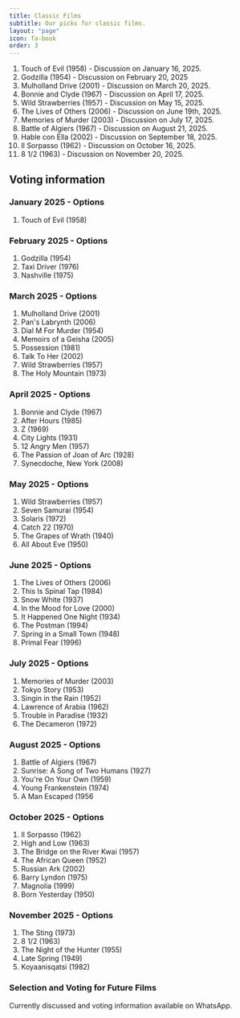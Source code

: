 ```yaml
---
title: Classic Films
subtitle: Our picks for classic films.
layout: "page"
icon: fa-book
order: 3
---
```


1. Touch of Evil (1958) - Discussion on January 16, 2025.
2. Godzilla (1954) - Discussion on February 20, 2025
3. Mulholland Drive (2001) - Discussion on March 20, 2025.
4. Bonnie and Clyde (1967) - Discussion on April 17, 2025.
5. Wild Strawberries (1957) - Discussion on May 15, 2025.
6. The Lives of Others (2006) - Discussion on June 19th, 2025.
7. Memories of Murder (2003) - Discussion on July 17, 2025.
8. Battle of Algiers (1967) - Discussion on August 21, 2025.
9. Hable con Ella (2002) - Discussion on September 18, 2025.
10. Il Sorpasso (1962) - Discussion on October 16, 2025.
11. 8 1/2 (1963) - Discussion on November 20, 2025.

## Voting information

### January 2025 - Options
1. Touch of Evil (1958)

### February 2025 - Options
1. Godzilla (1954)
2. Taxi Driver  (1976)
3. Nashville (1975)

### March 2025 - Options
1. Mulholland Drive (2001)
2. Pan's Labrynth (2006)
3. Dial M For Murder (1954)
4. Memoirs of a Geisha (2005)
5. Possession (1981)
6. Talk To Her (2002)
7. Wild Strawberries (1957)
8. The Holy Mountain (1973)

### April 2025 - Options
1. Bonnie and Clyde (1967)
2. After Hours (1985)
3. Z (1969)
4. City Lights (1931)
5. 12 Angry Men (1957)
6. The Passion of Joan of Arc (1928)
7. Synecdoche, New York (2008)

### May 2025 - Options
1. Wild Strawberries (1957)
2. Seven Samurai (1954)
3. Solaris (1972)
4. Catch 22 (1970)
5. The Grapes of Wrath (1940)
6. All About Eve (1950)

### June 2025 - Options
1. The Lives of Others (2006)
2. This Is Spinal Tap (1984)
3. Snow White (1937)
4. In the Mood for Love (2000)
5. It Happened One Night (1934)
6. The Postman (1994)
7. Spring in a Small Town (1948)
8. Primal Fear (1996)

### July 2025 - Options
1. Memories of Murder (2003)
2. Tokyo Story (1953)
3. Singin in the Rain (1952)
4. Lawrence of Arabia (1962)
5. Trouble in Paradise (1932)
6. The Decameron (1972)

### August 2025 - Options
1. Battle of Algiers (1967)
2. Sunrise: A Song of Two Humans (1927)
3. You're On Your Own (1959)
4. Young Frankenstein (1974)
5. A Man Escaped (1956

### October 2025 - Options
1. Il Sorpasso (1962)
2. High and Low (1963)
3. The Bridge on the River Kwai (1957)
4. The African Queen (1952)
5. Russian Ark (2002)
6. Barry Lyndon (1975)
7. Magnolia (1999)
8. Born Yesterday (1950)

### November 2025 - Options
1. The Sting (1973)
2. 8 1/2 (1963)
3. The Night of the Hunter (1955)
4. Late Spring (1949)
5. Koyaanisqatsi (1982)


### Selection and Voting for Future Films

Currently discussed and voting information available on WhatsApp.
